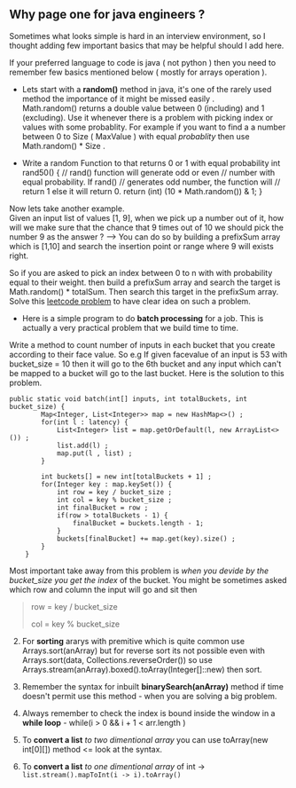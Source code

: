 ## Why page one for java engineers ?
Sometimes what looks simple is hard in an interview environment, so I thought adding few important basics that may be helpful should I add here.

If your preferred language to code is java ( not python ) then you need to remember few basics mentioned below ( mostly for arrays operation ). 

* Lets start with a **random()** method in java, it's one of the rarely used method the importance of it might be missed easily .  
Math.random() returns a double value between 0 (including) and 1 (excluding). Use it whenever there is a problem with picking index or values with some probablity. For example if you want to find a a number between 0 to Size ( MaxValue ) with equal _probablity_ then use Math.random() * Size .

* Write a random Function to that returns 0 or 1 with equal probability 
    int rand50()
    {
        // rand() function will generate odd or even 
        // number with equal probability. If rand() 
        // generates odd number, the function will 
        // return 1 else it will return 0. 
        return (int) (10 * Math.random()) & 1;
    }

Now lets take another example.   
Given an input list of values [1, 9], when we pick up a number out of it, how will we make sure that the chance that 9 times out of 10 we should pick the number 9 as the answer ? --> You can do so by building a prefixSum array which is [1,10] and search the insertion point or range where 9 will exists right. 

So if you are asked to pick an index between 0 to n with with probability equal to their weight. then build a prefixSum array and search the target is Math.random() * totalSum. Then search this target in the prefixSum array. Solve this [leetcode problem](https://leetcode.com/problems/random-pick-with-weight) to have clear idea on such a problem.

* Here is a simple program to do **batch processing** for a job. This is actually a very practical problem that we build time to time.

Write a method to count number of inputs in each bucket that you create according to their face value.
So e.g If given facevalue of an input is 53 with bucket_size = 10 then it will go to the 6th bucket and any 
input which can't be mapped to a bucket will go to the last bucket. Here is the solution to this problem.

```
public static void batch(int[] inputs, int totalBuckets, int bucket_size) {
        Map<Integer, List<Integer>> map = new HashMap<>() ;
        for(int l : latency) {
            List<Integer> list = map.getOrDefault(l, new ArrayList<>()) ;
            list.add(l) ;
            map.put(l , list) ;
        }

        int buckets[] = new int[totalBuckets + 1] ;
        for(Integer key : map.keySet()) {
            int row = key / bucket_size ;
            int col = key % bucket_size ;
            int finalBucket = row ;
            if(row > totalBuckets - 1) {
                finalBucket = buckets.length - 1;
            }
            buckets[finalBucket] += map.get(key).size() ;
        }
    }
```

Most important take away from this problem is _when you devide by the bucket_size you get the index_ of the bucket.
You might be sometimes asked which row and column the input will go and sit then

> row = key / bucket_size
> 
> col = key % bucket_size

2. For **sorting** ararys with premitive which is quite common use Arrays.sort(anArray) but for reverse sort its not possible even with Arrays.sort(data, Collections.reverseOrder()) so use Arrays.stream(anArray).boxed().toArray(Integer[]::new) then sort.
   
4. Remember the syntax for inbuilt **binarySearch(anArray)** method if time doesn't permit use this method - when you are solving a big problem.

5. Always remember to check the index is bound inside the window in a **while loop** - while(i > 0 && i + 1 < arr.length )

6. To **convert a list** _to two dimentional array_ you can use toArray(new int[0][]) method <= look at the syntax.

7. To **convert a list** _to one dimentional array_ of int -> `list.stream().mapToInt(i -> i).toArray()`
